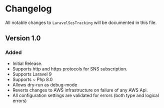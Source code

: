 # Changelog

All notable changes to `LaravelSesTracking` will be documented in this file.

## Version 1.0

### Added
- Initial Release.
- Supports http and https protocols for SNS subscription.
- Supports Laravel 9
- Supports ~ Php 8.0
- Allows dry-run as debug-mode
- Reverts changes to AWS infrastructure on failure of any AWS Api.
- All configuration settings are validated for errors (both type and logical errors)
